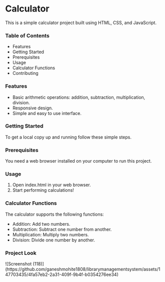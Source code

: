 # Calculator
<p>This is a simple calculator project built using HTML, CSS, and JavaScript.</p>

<h3><b>Table of Contents</b></h3>
<ul>
    <li>Features</li>
    <li>Getting Started</li>
        <li>Prerequisites</li>
    <li>Usage</li>
    <li>Calculator Functions</li>
    <li>Contributing</li>
</ul>
<h3><b>Features</b></h3>
<ul>
    <li>Basic arithmetic operations: addition, subtraction, multiplication, division.</li>
    <li>Responsive design.</li>
    <li>Simple and easy to use interface.</li>
</ul>

<h3><b>Getting Started</b></h3>
<p>To get a local copy up and running follow these simple steps.</p>

<h3><b>Prerequisites</b></h3>
<p>You need a web browser installed on your computer to run this project.</p>

<h3><b>Usage</b></h3>
<ol>
    <li>Open index.html in your web browser.</li>
    <li>Start performing calculations!</li>
</ol>

<h3><b>Calculator Functions</b></h3>
<p>The calculator supports the following functions:</p>
<ul>
    <li>Addition: Add two numbers.</li>
    <li>Subtraction: Subtract one number from another.</li>
    <li>Multiplication: Multiply two numbers.</li>
    <li>Division: Divide one number by another.</li>
</ul>
<h3><b>Project Look</b></h3>
![Screenshot (118)](https://github.com/ganeshmohite1808/librarymanagementsystem/assets/147703435/4fa57eb2-2a31-409f-9b4f-b0354276ee34)



